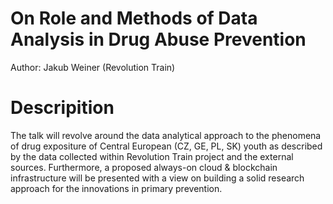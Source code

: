# On Role and Methods of Data Analysis in Drug Abuse Prevention

Author: Jakub Weiner (Revolution Train)

# Descripition

The talk will revolve around the data analytical approach to the phenomena of drug expositure of Central European (CZ, GE, PL, SK) youth as described by the data collected within Revolution Train project and the external sources. Furthermore, a proposed always-on cloud & blockchain infrastructure will be presented with a view on building a solid research approach for the innovations in primary prevention. 

